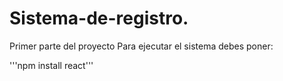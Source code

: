 # Sistema-de-registro.
Primer parte del proyecto
Para ejecutar el sistema debes poner: 

'''npm install react'''
